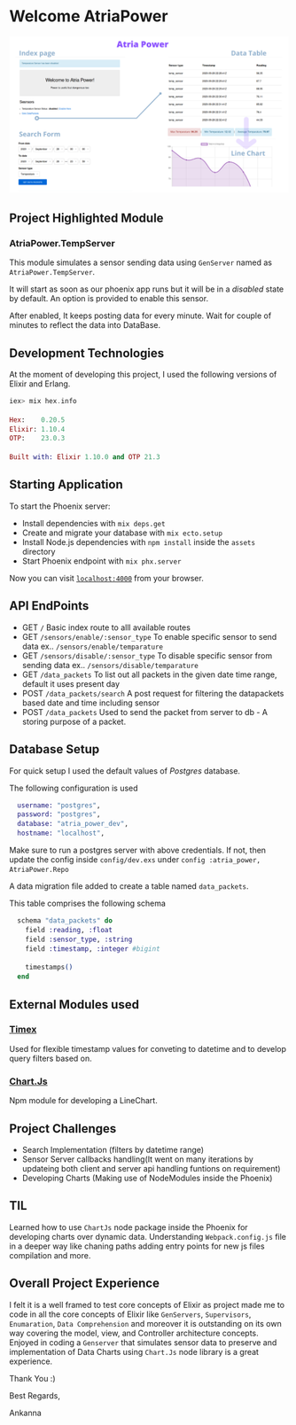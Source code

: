 # Welcome AtriaPower

![Project Out Line Image](AtriaPower.png)

## Project Highlighted Module

### AtriaPower.TempServer
This module simulates a sensor sending data using `GenServer` named as 
`AtriaPower.TempServer`.

It will start as soon as our phoenix app runs but it will be in a *disabled* 
state by default. An option is provided to enable this sensor.

After enabled, It keeps posting data for every minute. Wait for couple of minutes to reflect the data into DataBase.

## Development Technologies
At the moment of developing this project, I used the following versions of
Elixir and Erlang.

```elixir
iex> mix hex.info 

Hex:    0.20.5
Elixir: 1.10.4
OTP:    23.0.3

Built with: Elixir 1.10.0 and OTP 21.3

```
## Starting Application

To start the Phoenix server:

  * Install dependencies with `mix deps.get`
  * Create and migrate your database with `mix ecto.setup`
  * Install Node.js dependencies with `npm install` inside the `assets` directory
  * Start Phoenix endpoint with `mix phx.server`

Now you can visit [`localhost:4000`](http://localhost:4000) from your browser.

## API EndPoints

  * GET   `/` Basic index route to alll available routes
  * GET   `/sensors/enable/:sensor_type` To enable specific sensor to send data ex.. `/sensors/enable/temparature`
  * GET   `/sensors/disable/:sensor_type` To disable specific sensor from sending data ex.. `/sensors/disable/temparature`
  * GET   `/data_packets` To list out all packets in the given date time range, default it uses present day
  * POST  `/data_packets/search` A post request for filtering the datapackets based date and time including sensor
  * POST  `/data_packets` Used to send the packet from server to db - A storing purpose of a packet. 

## Database Setup
For quick setup I used the default values of *Postgres* database.

The following configuration is used

```elixir
  username: "postgres",
  password: "postgres",
  database: "atria_power_dev",
  hostname: "localhost",
```
Make sure to run a postgres server with above credentials. If not, then update 
the config inside `config/dev.exs` under `config :atria_power, AtriaPower.Repo`

A data migration file added to create a table named `data_packets`.

This table comprises the following schema

```elixir
  schema "data_packets" do
    field :reading, :float
    field :sensor_type, :string
    field :timestamp, :integer #bigint

    timestamps()
  end
```
## External Modules used

### [Timex](https://github.com/bitwalker/timex/)
Used for flexible timestamp values for conveting to datetime and to develop query filters based on.

### [Chart.Js](https://www.chartjs.org/)
Npm module for developing a LineChart.

## Project Challenges
  * Search Implementation (filters by datetime range)
  * Sensor Server callbacks handling(It went on many iterations by updateing both client and server api handling funtions on requirement)
  * Developing Charts (Making use of NodeModules inside the Phoenix)
  
## TIL
Learned how to use `ChartJs` node package inside the Phoenix for developing charts over dynamic data.
Understanding `Webpack.config.js` file in a deeper way like chaning paths adding entry points for new js files compilation and more.
  
## Overall Project Experience
I felt it is a well framed to test core concepts of Elixir as project made me to code in all the core concepts of Elixir like `GenServers`, `Supervisors`, `Enumaration`, `Data Comprehension` and moreover it is outstanding on its own way covering the model, view, and Controller architecture concepts.
Enjoyed in coding a `Genserver` that simulates sensor data to preserve and implementation of Data Charts using `Chart.Js` node library is a great experience.

Thank You :)

Best Regards,

Ankanna
